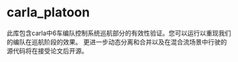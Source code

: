 # carla_platoon
此库包含carla中6车编队控制系统巡航部分的有效性验证。您可以运行以重现我们的编队在巡航阶段的效果。
更进一步动态分离和合并以及在混合流场景中行驶的源代码将在接受论文后开源。
